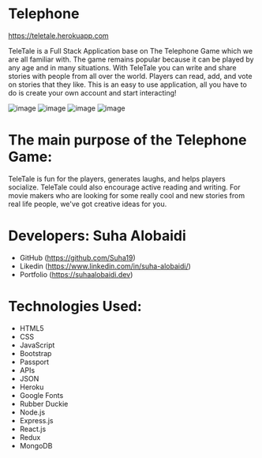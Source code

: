 # Telephone

https://teletale.herokuapp.com

TeleTale is a Full Stack Application base on The Telephone Game which we are all familiar with. The game remains popular because it can be played by any age and in many situations. With TeleTale you can write and share stories with people from all over the world. Players can read, add, and vote on stories that they like.
This is an easy to use application, all you have to do is create your own account and start interacting!

![image](https://user-images.githubusercontent.com/47680905/62748230-7ae29b80-ba1d-11e9-9aae-fe97b8be73c3.png)
![image](https://user-images.githubusercontent.com/47680905/62643466-a1b1ac80-b90d-11e9-8e24-26d432c4ebdb.png)
![image](https://user-images.githubusercontent.com/47680905/62643411-89419200-b90d-11e9-802a-5786c1594136.png)
![image](https://user-images.githubusercontent.com/47680905/62643574-d9205900-b90d-11e9-8eeb-d2b7cc43946e.png)

# The main purpose of the Telephone Game:

TeleTale is fun for the players, generates laughs, and helps players socialize. TeleTale could also encourage active reading and writing. For movie makers who are looking for some really cool and new stories from real life people, we've got creative ideas for you.

# Developers: Suha Alobaidi

- GitHub (https://github.com/Suha19)
- Likedin (https://www.linkedin.com/in/suha-alobaidi/)
- Portfolio (https://suhaalobaidi.dev)

# Technologies Used:

- HTML5
- CSS
- JavaScript
- Bootstrap
- Passport
- APIs
- JSON
- Heroku
- Google Fonts
- Rubber Duckie
- Node.js
- Express.js
- React.js
- Redux
- MongoDB
